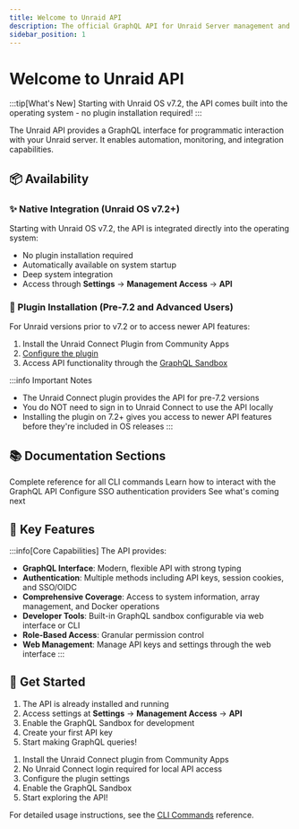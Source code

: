 ```yaml
---
title: Welcome to Unraid API
description: The official GraphQL API for Unraid Server management and automation
sidebar_position: 1
---
```


# Welcome to Unraid API

:::tip[What's New]
Starting with Unraid OS v7.2, the API comes built into the operating system - no plugin installation required!
:::

The Unraid API provides a GraphQL interface for programmatic interaction with your Unraid server. It enables automation, monitoring, and integration capabilities.

## 📦 Availability

### ✨ Native Integration (Unraid OS v7.2+)

Starting with Unraid OS v7.2, the API is integrated directly into the operating system:

- No plugin installation required
- Automatically available on system startup
- Deep system integration
- Access through **Settings** → **Management Access** → **API**

### 🔌 Plugin Installation (Pre-7.2 and Advanced Users)

For Unraid versions prior to v7.2 or to access newer API features:

1. Install the Unraid Connect Plugin from Community Apps
2. [Configure the plugin](./how-to-use-the-api.md#enabling-the-graphql-sandbox)
3. Access API functionality through the [GraphQL Sandbox](./how-to-use-the-api.md)

:::info Important Notes
- The Unraid Connect plugin provides the API for pre-7.2 versions
- You do NOT need to sign in to Unraid Connect to use the API locally
- Installing the plugin on 7.2+ gives you access to newer API features before they're included in OS releases
:::

## 📚 Documentation Sections

<cards>
<card title="CLI Commands" icon="terminal" href="./cli">
  Complete reference for all CLI commands
</card>
<card title="Using the API" icon="code" href="./how-to-use-the-api">
  Learn how to interact with the GraphQL API
</card>
<card title="OIDC Setup" icon="shield" href="./oidc-provider-setup">
  Configure SSO authentication providers
</card>
<card title="Upcoming Features" icon="rocket" href="./upcoming-features">
  See what's coming next
</card>
</cards>


## 🌟 Key Features

:::info[Core Capabilities]
The API provides:

- **GraphQL Interface**: Modern, flexible API with strong typing
- **Authentication**: Multiple methods including API keys, session cookies, and SSO/OIDC
- **Comprehensive Coverage**: Access to system information, array management, and Docker operations
- **Developer Tools**: Built-in GraphQL sandbox configurable via web interface or CLI
- **Role-Based Access**: Granular permission control
- **Web Management**: Manage API keys and settings through the web interface
:::

## 🚀 Get Started

<tabs>
<tabItem value="v72" label="Unraid OS v7.2+" default>

1. The API is already installed and running
2. Access settings at **Settings** → **Management Access** → **API**
3. Enable the GraphQL Sandbox for development
4. Create your first API key
5. Start making GraphQL queries!

</tabItem>
<tabItem value="older" label="Pre-7.2 Versions">

1. Install the Unraid Connect plugin from Community Apps
2. No Unraid Connect login required for local API access
3. Configure the plugin settings
4. Enable the GraphQL Sandbox
5. Start exploring the API!

</tabItem>
</tabs>

For detailed usage instructions, see the [CLI Commands](./cli) reference.
